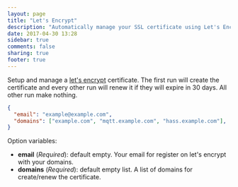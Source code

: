 ```yaml
---
layout: page
title: "Let's Encrypt"
description: "Automatically manage your SSL certificate using Let's Encrypt."
date: 2017-04-30 13:28
sidebar: true
comments: false
sharing: true
footer: true
---
```


Setup and manage a [let's encrypt](https://letsencrypt.org/) certificate. The first run will create the certificate and every other run will renew it if they will expire in 30 days. All other run make nothing.

```json
{
  "email": "example@example.com",
  "domains": ["example.com", "mqtt.example.com", "hass.example.com"],
}
```

Option variables:

- **email** (*Required*): default empty. Your email for register on let's encrypt with your domains.
- **domains** (*Required*): default empty list. A list of domains for create/renew the certificate.
